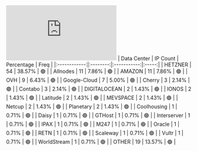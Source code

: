 ![Diagramm](https://github.com/111STAVR111/props/blob/main/Celestia/Mainnet/Decentralization/1/README.md)
| Data Center | IP Count | Percentage | Freq |
|:------------:|:--------:|:-----------:|:-----:|
| HETZNER | 54 | 38.57% | 🟢 |
| Allnodes | 11 | 7.86% | 🟢 |
| AMAZON | 11 | 7.86% | 🟢 |
| OVH | 9 | 6.43% | 🟢 |
| Google-Cloud | 7 | 5.00% | 🟢 |
| Cherry | 3 | 2.14% | 🟢 |
| Contabo | 3 | 2.14% | 🟢 |
| DIGITALOCEAN | 2 | 1.43% | 🟢 |
| IONOS | 2 | 1.43% | 🟢 |
| Latitude | 2 | 1.43% | 🟢 |
| MEVSPACE | 2 | 1.43% | 🟢 |
| Netcup | 2 | 1.43% | 🟢 |
| Planetary | 2 | 1.43% | 🟢 |
| Coolhousing | 1 | 0.71% | 🟢 |
| Daisy | 1 | 0.71% | 🟢 |
| GTHost | 1 | 0.71% | 🟢 |
| Interserver | 1 | 0.71% | 🟢 |
| IPAX | 1 | 0.71% | 🟢 |
| M247 | 1 | 0.71% | 🟢 |
| Oracle | 1 | 0.71% | 🟢 |
| RETN | 1 | 0.71% | 🟢 |
| Scaleway | 1 | 0.71% | 🟢 |
| Vultr | 1 | 0.71% | 🟢 |
| WorldStream | 1 | 0.71% | 🟢 |
| OTHER | 19 | 13.57% | 🟢 |